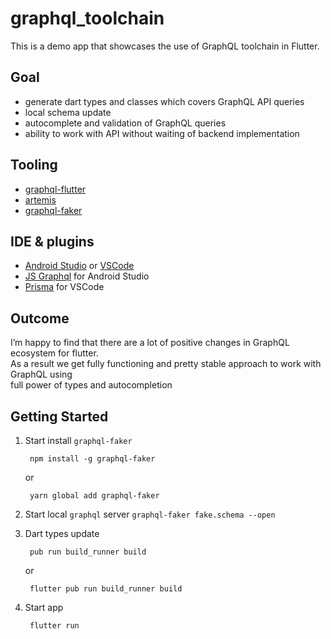 # graphql_toolchain

This is a demo app that showcases the use of GraphQL toolchain in Flutter.

## Goal
- generate dart types and classes which covers GraphQL API queries
- local schema update
- autocomplete and validation of GraphQL queries
- ability to work with API without waiting of backend implementation

## Tooling
- [graphql-flutter](https://pub.dev/packages/graphql_flutter)
- [artemis](https://pub.dev/packages/artemis)
- [graphql-faker](https://github.com/APIs-guru/graphql-faker)

## IDE & plugins
- [Android Studio](https://developer.android.com/studio) or [VSCode](https://code.visualstudio.com/)
- [JS Graphql](https://jimkyndemeyer.github.io/js-graphql-intellij-plugin/docs/getting-started) for Android Studio
- [Prisma](https://jimkyndemeyer.github.io/js-graphql-intellij-plugin/docs/getting-started) for VSCode

## Outcome
I’m happy to find that there are a lot of positive changes in GraphQL ecosystem for flutter.  
As a result we get fully functioning and pretty stable approach to work with GraphQL using  
full power of types and autocompletion

## Getting Started

1. Start install `graphql-faker`

        npm install -g graphql-faker

    or

        yarn global add graphql-faker

2. Start local `graphql` server `graphql-faker fake.schema --open`
3. Dart types update

        pub run build_runner build

   or

        flutter pub run build_runner build

4. Start app

        flutter run
